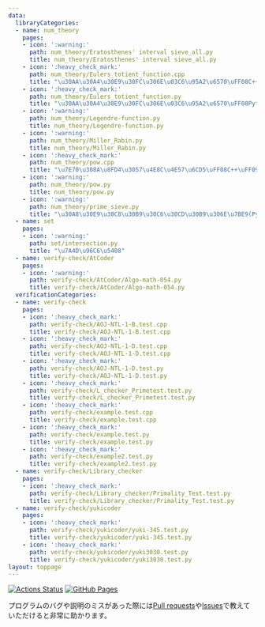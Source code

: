 ```yaml
---
data:
  libraryCategories:
  - name: num_theory
    pages:
    - icon: ':warning:'
      path: num_theory/Eratosthenes' interval sieve_all.py
      title: num_theory/Eratosthenes' interval sieve_all.py
    - icon: ':heavy_check_mark:'
      path: num_theory/Eulers_totient_function.cpp
      title: "\u30AA\u30A4\u30E9\u30FC\u306E\u03C6\u95A2\u6570\uFF08C++\uFF09"
    - icon: ':heavy_check_mark:'
      path: num_theory/Eulers_totient_function.py
      title: "\u30AA\u30A4\u30E9\u30FC\u306E\u03C6\u95A2\u6570\uFF08Python\uFF09"
    - icon: ':warning:'
      path: num_theory/Legendre-function.py
      title: num_theory/Legendre-function.py
    - icon: ':warning:'
      path: num_theory/Miller_Rabin.py
      title: num_theory/Miller_Rabin.py
    - icon: ':heavy_check_mark:'
      path: num_theory/pow.cpp
      title: "\u7E70\u308A\u8FD4\u3057\u4E8C\u4E57\u6CD5\uFF08C++\uFF09"
    - icon: ':warning:'
      path: num_theory/pow.py
      title: num_theory/pow.py
    - icon: ':warning:'
      path: num_theory/prime_sieve.py
      title: "\u30A8\u30E9\u30C8\u30B9\u30C6\u30CD\u30B9\u306E\u7BE9(Python)"
  - name: set
    pages:
    - icon: ':warning:'
      path: set/intersection.py
      title: "\u7A4D\u96C6\u5408"
  - name: verify-check/AtCoder
    pages:
    - icon: ':warning:'
      path: verify-check/AtCoder/Algo-math-054.py
      title: verify-check/AtCoder/Algo-math-054.py
  verificationCategories:
  - name: verify-check
    pages:
    - icon: ':heavy_check_mark:'
      path: verify-check/AOJ-NTL-1-B.test.cpp
      title: verify-check/AOJ-NTL-1-B.test.cpp
    - icon: ':heavy_check_mark:'
      path: verify-check/AOJ-NTL-1-D.test.cpp
      title: verify-check/AOJ-NTL-1-D.test.cpp
    - icon: ':heavy_check_mark:'
      path: verify-check/AOJ-NTL-1-D.test.py
      title: verify-check/AOJ-NTL-1-D.test.py
    - icon: ':heavy_check_mark:'
      path: verify-check/L_checker_Primetest.test.py
      title: verify-check/L_checker_Primetest.test.py
    - icon: ':heavy_check_mark:'
      path: verify-check/example.test.cpp
      title: verify-check/example.test.cpp
    - icon: ':heavy_check_mark:'
      path: verify-check/example.test.py
      title: verify-check/example.test.py
    - icon: ':heavy_check_mark:'
      path: verify-check/example2.test.py
      title: verify-check/example2.test.py
  - name: verify-check/Library_checker
    pages:
    - icon: ':heavy_check_mark:'
      path: verify-check/Library_checker/Primality_Test.test.py
      title: verify-check/Library_checker/Primality_Test.test.py
  - name: verify-check/yukicoder
    pages:
    - icon: ':heavy_check_mark:'
      path: verify-check/yukicoder/yuki-345.test.py
      title: verify-check/yukicoder/yuki-345.test.py
    - icon: ':heavy_check_mark:'
      path: verify-check/yukicoder/yuki3030.test.py
      title: verify-check/yukicoder/yuki3030.test.py
layout: toppage
---
```

[![Actions Status](https://github.com/Taka0007/Library/workflows/verify/badge.svg)](https://github.com/Taka0007/Library/actions)
 [![GitHub Pages](https://img.shields.io/static/v1?label=GitHub+Pages&message=+&color=brightgreen&logo=github)](https://Taka0007.github.io/Library/)


プログラムのバグや説明のミスがあった際には[Pull requests](https://github.com/Taka0007/Library/pulls)や[Issues](https://github.com/Taka0007/Library/issues)で教えていただけると非常に助かります。
